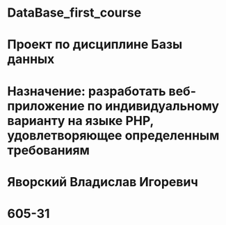 # DataBase_first_course
# Проект по дисциплине Базы данных
# Назначение: разработать веб-приложение по индивидуальному варианту на языке PHP, удовлетворяющее определенным требованиям
# Яворский Владислав Игоревич
# 605-31
#
